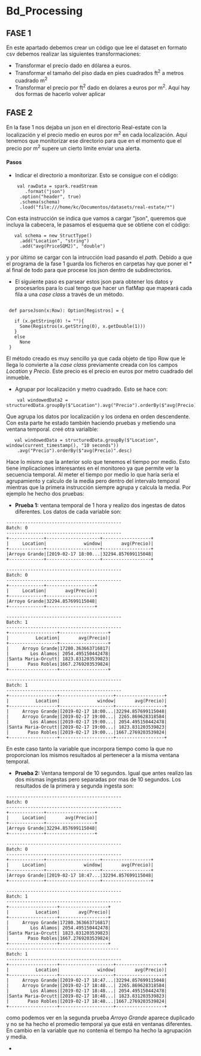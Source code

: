 # Bd_Processing

## FASE 1

En este apartado debemos crear un código que lee el dataset en formato csv debemos realizar las siguientes transformaciones:

* Transformar el precio dado en dólarea a euros.
* Transformar el tamaño del piso dada en pies cuadrados ft<sup>2</sup> a metros cuadrado m<sup>2</sup>
* Transformar el precio por ft<sup>2</sup>  dado en dolares a euros por m<sup>2</sup>. Aquí hay dos formas de hacerlo volver aplicar 

## FASE 2
En la fase 1 nos dejaba un json en el directorio Real-estate con la localización y el precio medio en euros por m<sup>2</sup> en cada localización. Aquí tenemos que monitorizar ese directorio para que en el momento que el precio por m<sup>2</sup> supere un cierto límite enviar una alerta.

#### Pasos
 * Indicar el directorio a monitorizar. Esto se consigue con el código:
 ```
     val rawData = spark.readStream
        .format("json")
      .option("header", true)
      .schema(schema)
      .load("file:///home/kc/Documentos/datasets/real-estate/*")
 
 ```
 Con esta instrucción se indica que vamos a cargar "json", queremos que incluya la cabecera, le pasamos el esquema que se 
 obtiene con el código:
 
 ```
    val schema = new StructType()
      .add("Location", "string")
      .add("avg(PriceSQM2)", "double")
 ```
 y por último se cargar con la intrucción load pasando el *path*. Debido a que el programa de la fase 1 guarda los ficheros en carpetas  hay que poner el \* al final de todo para que procese los json dentro de subdirectorios.
 
 * El siguiente paso es parsear estos json para obtener los datos y procesarlos para lo cual tengo que hacer un flatMap que mapeará cada fila a una *case class* a través de un método. 
 
 ```
 
  def parseJson(x:Row): Option[Registros] = {

    if (x.getString(0) != ""){
      Some(Registros(x.getString(0), x.getDouble(1)))
    }
    else
      None
  }
 ```
 El método creado es muy sencillo ya que cada objeto de tipo Row que le llega lo convierte a la *case class* previamente creada  con los campos *Location* y *Precio*. Este precio es el precio en euros por metro cuadrado del inmueble.
 
 * Agrupar por localización y metro cuadrado. Esto se hace con:
  ```
      val windowedData2 = structuredData.groupBy($"Location").avg("Precio").orderBy($"avg(Precio)".desc)
  
  ```
  Que agrupa los datos por localización y los ordena en orden descendente. Con esta parte he estado también haciendo pruebas y metiendo una ventana temporal. creé otra varialble:
  
  ```
     val windowedData = structuredData.groupBy($"Location", window(current_timestamp(), "10 seconds"))
      .avg("Precio").orderBy($"avg(Precio)".desc)
  ```
  Hace lo mismo que la anterior solo que tenemos el tiempo por medio. Esto tiene implicaciones interesantes en el monitoreo ya que permite ver la secuencia temporal. Al meter el tiempo por medio lo que haría sería el agrupamiento y calculo de la media pero dentro del intervalo temporal mientras que la primera instrucción siempre agrupa y calcula la media. Por ejemplo he hecho dos pruebas:
  
  * **Prueba 1:** ventana temporal de 1 hora y realizo dos ingestas de datos diferentes. Los datos de cada variable son:
  
  ```
  -------------------------------------------
Batch: 0
-------------------------------------------
+-------------+--------------------+------------------+
|     Location|              window|       avg(Precio)|
+-------------+--------------------+------------------+
|Arroyo Grande|[2019-02-17 18:00...|32294.857699115048|
+-------------+--------------------+------------------+

-------------------------------------------
Batch: 0
-------------------------------------------
+-------------+------------------+
|     Location|       avg(Precio)|
+-------------+------------------+
|Arroyo Grande|32294.857699115048|
+-------------+------------------+

-------------------------------------------
Batch: 1
-------------------------------------------
+------------------+------------------+
|          Location|       avg(Precio)|
+------------------+------------------+
|     Arroyo Grande|17280.363663716817|
|        Los Alamos| 2054.495150442478|
|Santa Maria-Orcutt| 1823.831203539823|
|       Paso Robles|1667.2769203539824|
+------------------+------------------+

-------------------------------------------
Batch: 1
-------------------------------------------
+------------------+--------------------+------------------+
|          Location|              window|       avg(Precio)|
+------------------+--------------------+------------------+
|     Arroyo Grande|[2019-02-17 18:00...|32294.857699115048|
|     Arroyo Grande|[2019-02-17 19:00...| 2265.869628318584|
|        Los Alamos|[2019-02-17 19:00...| 2054.495150442478|
|Santa Maria-Orcutt|[2019-02-17 19:00...| 1823.831203539823|
|       Paso Robles|[2019-02-17 19:00...|1667.2769203539824|
+------------------+--------------------+------------------+

  ```
  En este caso tanto la variable que incorpora tiempo como la que no proporcionan los mismos resultados al pertenecer a la
  misma ventana temporal. 
  
  
  * **Prueba 2:** Ventana temporal de 10 segundos. Igual que antes realizo las dos mismas ingestas pero separadas por mas de 10 segundos. Los resultados de la primera y segunda ingesta son:
  
  ```
  -------------------------------------------
Batch: 0
-------------------------------------------
+-------------+------------------+
|     Location|       avg(Precio)|
+-------------+------------------+
|Arroyo Grande|32294.857699115048|
+-------------+------------------+

-------------------------------------------
Batch: 0
-------------------------------------------
+-------------+--------------------+------------------+
|     Location|              window|       avg(Precio)|
+-------------+--------------------+------------------+
|Arroyo Grande|[2019-02-17 18:47...|32294.857699115048|
+-------------+--------------------+------------------+

-------------------------------------------
Batch: 1
-------------------------------------------
+------------------+------------------+
|          Location|       avg(Precio)|
+------------------+------------------+
|     Arroyo Grande|17280.363663716817|
|        Los Alamos| 2054.495150442478|
|Santa Maria-Orcutt| 1823.831203539823|
|       Paso Robles|1667.2769203539824|
+------------------+------------------+
------------------------------------------
Batch: 1
-------------------------------------------
+------------------+--------------------+------------------+
|          Location|              window|       avg(Precio)|
+------------------+--------------------+------------------+
|     Arroyo Grande|[2019-02-17 18:47...|32294.857699115048|
|     Arroyo Grande|[2019-02-17 18:48...| 2265.869628318584|
|        Los Alamos|[2019-02-17 18:48...| 2054.495150442478|
|Santa Maria-Orcutt|[2019-02-17 18:48...| 1823.831203539823|
|       Paso Robles|[2019-02-17 18:48...|1667.2769203539824|
+------------------+--------------------+------------------+
  ```
  como podemos ver en la segunda prueba *Arroyo Grande* aparece duplicado y no se ha hecho el promedio temporal ya que está en ventanas diferentes. En cambio en la variable que no contenía el tiempo ha hecho la agrupación y media.
  
  
  
  
  

  
  
 * 
